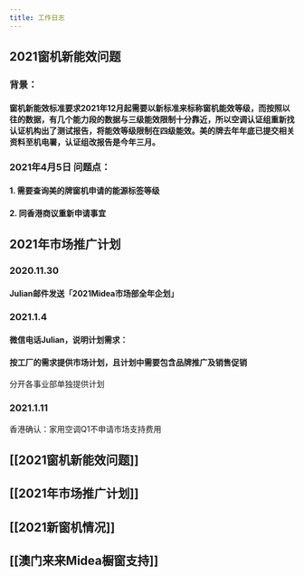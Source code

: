 ```yaml
---
title: 工作日志
---
```


## 2021窗机新能效问题
### **背景：**
#### 窗机新能效标准要求2021年12月起需要以新标准来标称窗机能效等级，而按照以往的数据，有几个能力段的数据与三级能效限制十分靠近，所以空调认证组重新找认证机构出了测试报告，将能效等级限制在四级能效。美的牌去年年底已提交相关资料至机电署，认证组改报告是今年三月。
### **2021年4月5日 问题点：**
#### 1.	需要查询美的牌窗机申请的能源标签等级
#### 2.	同香港商议重新申请事宜
## 2021年市场推广计划
### 2020.11.30
#### Julian邮件发送「2021Midea市场部全年企划」
### 2021.1.4
#### 微信电话Julian，说明计划需求：
#### 按工厂的需求提供市场计划，且计划中需要包含品牌推广及销售促销
分开各事业部单独提供计划
### 2021.1.11
香港确认：家用空调Q1不申请市场支持费用
##
## [[2021窗机新能效问题]]
## [[2021年市场推广计划]]
## [[2021新窗机情况]]
## [[澳门来来Midea橱窗支持]]
##
